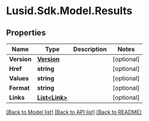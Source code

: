 # Lusid.Sdk.Model.Results
## Properties

Name | Type | Description | Notes
------------ | ------------- | ------------- | -------------
**Version** | [**Version**](Version.md) |  | [optional] 
**Href** | **string** |  | [optional] 
**Values** | **string** |  | [optional] 
**Format** | **string** |  | [optional] 
**Links** | [**List&lt;Link&gt;**](Link.md) |  | [optional] 

[[Back to Model list]](../README.md#documentation-for-models) [[Back to API list]](../README.md#documentation-for-api-endpoints) [[Back to README]](../README.md)

